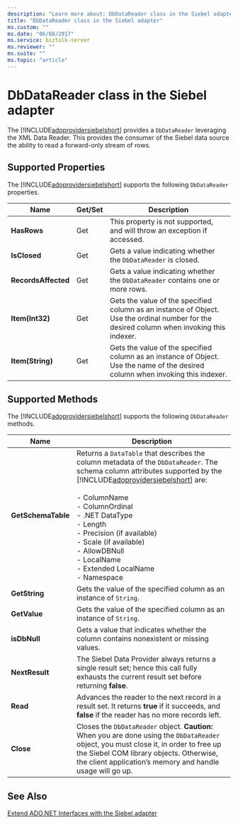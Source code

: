 ```yaml
---
description: "Learn more about: DbDataReader class in the Siebel adapter"
title: "DbDataReader class in the Siebel adapter"
ms.custom: ""
ms.date: "06/08/2017"
ms.service: biztalk-server
ms.reviewer: ""
ms.suite: ""
ms.topic: "article"
---
```

# DbDataReader class in the Siebel adapter
The [!INCLUDE[adoprovidersiebelshort](../../includes/adoprovidersiebelshort-md.md)] provides a `DbDataReader` leveraging the XML Data Reader. This provides the consumer of the Siebel data source the ability to read a forward-only stream of rows.  

## Supported Properties  
 The [!INCLUDE[adoprovidersiebelshort](../../includes/adoprovidersiebelshort-md.md)] supports the following `DbDataReader` properties.  

|Name|Get/Set|Description|  
|----------|--------------|-----------------|  
|**HasRows**|Get|This property is not supported, and will throw an exception if accessed.|  
|**IsClosed**|Get|Gets a value indicating whether the `DbDataReader` is closed.|  
|**RecordsAffected**|Get|Gets a value indicating whether the `DbDataReader` contains one or more rows.|  
|**Item(Int32)**|Get|Gets the value of the specified column as an instance of Object. Use the ordinal number for the desired column when invoking this indexer.|  
|**Item(String)**|Get|Gets the value of the specified column as an instance of Object. Use the name of the desired column when invoking this indexer.|  

## Supported Methods  
 The [!INCLUDE[adoprovidersiebelshort](../../includes/adoprovidersiebelshort-md.md)] supports the following `DbDataReader` methods.  


|        Name        |                                                                                                                                                                                                                            Description                                                                                                                                                                                                                             |
|--------------------|--------------------------------------------------------------------------------------------------------------------------------------------------------------------------------------------------------------------------------------------------------------------------------------------------------------------------------------------------------------------------------------------------------------------------------------------------------------------|
| **GetSchemaTable** | Returns a `DataTable` that describes the column metadata of the `DbDataReader`. The schema column attributes supported by the [!INCLUDE[adoprovidersiebelshort](../../includes/adoprovidersiebelshort-md.md)] are:<br /><br /> -   ColumnName<br />-   ColumnOrdinal<br />-   .NET DataType<br />-   Length<br />-   Precision (if available)<br />-   Scale (if available)<br />-   AllowDBNull<br />-   LocalName<br />-   Extended LocalName<br />-   Namespace |
|   **GetString**    |                                                                                                                                                                                                 Gets the value of the specified column as an instance of `String`.                                                                                                                                                                                                 |
|    **GetValue**    |                                                                                                                                                                                                 Gets the value of the specified column as an instance of `String`.                                                                                                                                                                                                 |
|    **isDbNull**    |                                                                                                                                                                                       Gets a value that indicates whether the column contains nonexistent or missing values.                                                                                                                                                                                       |
|   **NextResult**   |                                                                                                                                                           The Siebel Data Provider always returns a single result set; hence this call fully exhausts the current result set before returning **false**.                                                                                                                                                           |
|      **Read**      |                                                                                                                                                         Advances the reader to the next record in a result set.  It returns **true** if it succeeds, and **false** if the reader has no more records left.                                                                                                                                                         |
|     **Close**      |                                                                                                         Closes the `DbDataReader` object. **Caution:**  When you are done using the `DbDataReader` object, you must close it, in order to free up the Siebel COM library objects. Otherwise, the client application’s memory and handle usage will go up.                                                                                                          |

## See Also  
 [Extend ADO.NET Interfaces with the Siebel adapter](../../adapters-and-accelerators/adapter-siebel/extend-ado-net-interfaces-with-the-siebel-adapter.md)
